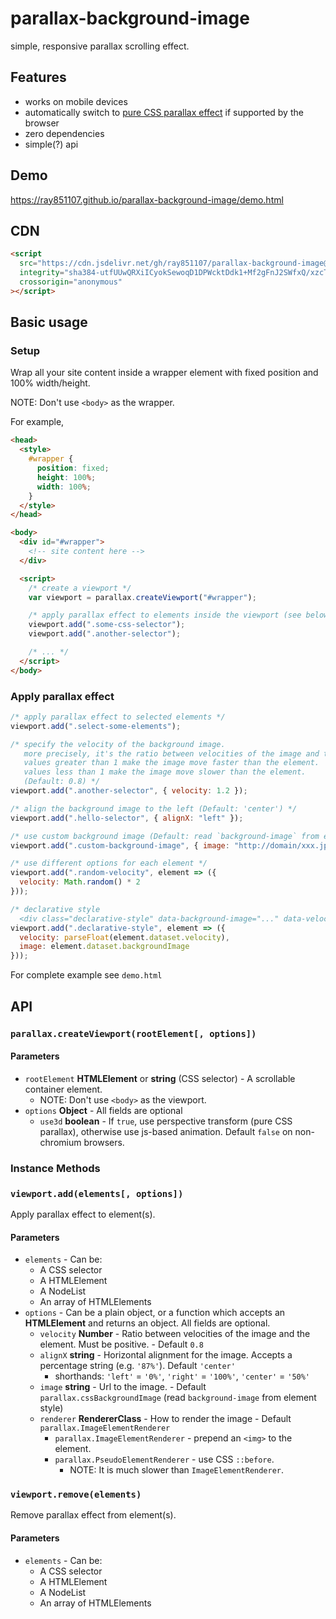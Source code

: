 # parallax-background-image

simple, responsive parallax scrolling effect.

## Features

- works on mobile devices
- automatically switch to [pure CSS parallax effect](https://keithclark.co.uk/articles/pure-css-parallax-websites/) if supported by the browser
- zero dependencies
- simple(?) api

## Demo

<https://ray851107.github.io/parallax-background-image/demo.html>

## CDN

<!-- begin-script-tag -->

```html
<script
  src="https://cdn.jsdelivr.net/gh/ray851107/parallax-background-image@v2.3.7/dist/parallax-background-image.js"
  integrity="sha384-utfUUwQRXiICyokSewoqD1DPWcktDdk1+Mf2gFnJ2SWfxQ/xzcTiMWCmCC9j+C6m"
  crossorigin="anonymous"
></script>
```

<!-- end-script-tag -->

## Basic usage

### Setup

Wrap all your site content inside a wrapper element with fixed position and 100% width/height.

NOTE: Don't use `<body>` as the wrapper.

For example,

```html
<head>
  <style>
    #wrapper {
      position: fixed;
      height: 100%;
      width: 100%;
    }
  </style>
</head>

<body>
  <div id="#wrapper">
    <!-- site content here -->
  </div>

  <script>
    /* create a viewport */
    var viewport = parallax.createViewport("#wrapper");

    /* apply parallax effect to elements inside the viewport (see below) */
    viewport.add(".some-css-selector");
    viewport.add(".another-selector");

    /* ... */
  </script>
</body>
```

### Apply parallax effect

```javascript
/* apply parallax effect to selected elements */
viewport.add(".select-some-elements");

/* specify the velocity of the background image.
   more precisely, it's the ratio between velocities of the image and the element.
   values greater than 1 make the image move faster than the element.
   values less than 1 make the image move slower than the element.
   (Default: 0.8) */
viewport.add(".another-selector", { velocity: 1.2 });

/* align the background image to the left (Default: 'center') */
viewport.add(".hello-selector", { alignX: "left" });

/* use custom background image (Default: read `background-image` from element style) */
viewport.add(".custom-background-image", { image: "http://domain/xxx.jpg" });

/* use different options for each element */
viewport.add(".random-velocity", element => ({
  velocity: Math.random() * 2
}));

/* declarative style
  <div class="declarative-style" data-background-image="..." data-velocity="..."></div> */
viewport.add(".declarative-style", element => ({
  velocity: parseFloat(element.dataset.velocity),
  image: element.dataset.backgroundImage
}));
```

For complete example see `demo.html`

## API

### `parallax.createViewport(rootElement[, options])`

#### Parameters

- `rootElement` **HTMLElement** or **string** (CSS selector) - A scrollable container element.
  - NOTE: Don't use `<body>` as the viewport.
- `options` **Object** - All fields are optional
  - `use3d` **boolean** - If `true`, use perspective transform (pure CSS parallax), otherwise use js-based animation. Default `false` on non-chromium browsers.

### Instance Methods

### `viewport.add(elements[, options])`

Apply parallax effect to element(s).

#### Parameters

- `elements` - Can be:
  - A CSS selector
  - A HTMLElement
  - A NodeList
  - An array of HTMLElements
- `options` - Can be a plain object, or a function which accepts an **HTMLElement** and returns an object. All fields are optional.
  - `velocity` **Number** - Ratio between velocities of the image and the element. Must be positive. - Default `0.8`
  - `alignX` **string** - Horizontal alignment for the image. Accepts a percentage string (e.g. `'87%'`). Default `'center'`
    - shorthands: `'left'` = `'0%'`, `'right'` = `'100%'`, `'center'` = `'50%'`
  - `image` **string** - Url to the image. - Default `parallax.cssBackgroundImage` (read `background-image` from element style)
  - `renderer` **RendererClass** - How to render the image - Default `parallax.ImageElementRenderer`
    - `parallax.ImageElementRenderer` - prepend an `<img>` to the element.
    - `parallax.PseudoElementRenderer` - use CSS `::before`.
      - NOTE: It is much slower than `ImageElementRenderer`.

### `viewport.remove(elements)`

Remove parallax effect from element(s).

#### Parameters

- `elements` - Can be:
  - A CSS selector
  - A HTMLElement
  - A NodeList
  - An array of HTMLElements
